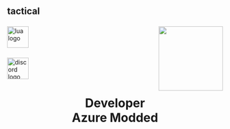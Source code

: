 <h2 align="left">tactical</h2>

###

<img align="right" height="150" src="https://media.discordapp.net/attachments/784430971554365500/1365901145037344768/hyde.png?ex=680efe12&is=680dac92&hm=79e40819ef362c8a9ab246da153197a811fe528ea02423d929faf3d7ede964d5&=&format=webp&quality=lossless"  />

###

<div align="left">
  <img src="https://cdn.jsdelivr.net/gh/devicons/devicon/icons/lua/lua-original.svg" height="50" alt="lua logo"  />
</div>

###

<div align="left">
  <img src="https://cdn.simpleicons.org/discord/5865F2" height="50" alt="discord logo"  />
</div>

###

<h1 align="center">Developer<br>Azure Modded</h1>

###
